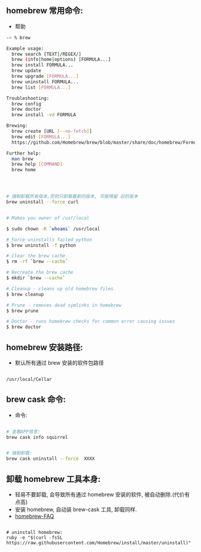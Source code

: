 
## homebrew 常用命令:

- 帮助

```bash
-> % brew

Example usage:
  brew search [TEXT|/REGEX/]
  brew (info|home|options) [FORMULA...]
  brew install FORMULA...
  brew update
  brew upgrade [FORMULA...]
  brew uninstall FORMULA...
  brew list [FORMULA...]

Troubleshooting:
  brew config
  brew doctor
  brew install -vd FORMULA

Brewing:
  brew create [URL [--no-fetch]]
  brew edit [FORMULA...]
  https://github.com/Homebrew/brew/blob/master/share/doc/homebrew/Formula-Cookbook.md

Further help:
  man brew
  brew help [COMMAND]
  brew home




# 强制卸载所有版本,否则只卸载最新的版本, 可能残留 旧的版本
brew uninstall --force curl


# Makes you owner of /usr/local

$ sudo chown -R `whoami` /usr/local

# Force uninstalls failed python
$ brew uninstall -f python

# Clear the brew cache
$ rm -rf `brew --cache`

# Recreate the brew cache
$ mkdir `brew --cache`

# Cleanup - cleans up old homebrew files
$ brew cleanup

# Prune - removes dead symlinks in homebrew
$ brew prune

# Doctor - runs homebrew checks for common error causing issues
$ brew doctor


```


## homebrew 安装路径:

- 默认所有通过 brew 安装的软件包路径

```bash

/usr/local/Cellar


```



## brew cask 命令:

- 命令:


```bash

# 查看APP信息:
brew cask info squirrel


# 强制卸载:
brew cask uninstall --force  XXXX


```


## 卸载 homebrew 工具本身:

- 轻易不要卸载, 会导致所有通过 homebrew 安装的软件, 被自动删除.(代价有点高)
- 安装 homebrew, 自动装 brew-cask 工具, 卸载同样.
- [homebrew-FAQ](https://github.com/Homebrew/brew/blob/master/share/doc/homebrew/FAQ.md)



```

# uninstall homebrew:
ruby -e "$(curl -fsSL https://raw.githubusercontent.com/Homebrew/install/master/uninstall)"

```


